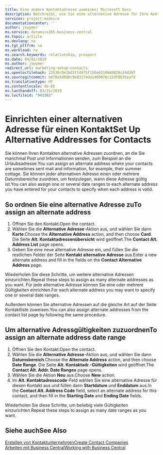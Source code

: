 ```yaml
---
title: Eine andere Kontaktadresse zuweisen| Microsoft Docs
description: Beschreibt, wie Sie eine alternative Adresse für Ihre Kontakte zuweisen, an die Sie manchmal Informationen senden.
services: project-madeira
documentationcenter: ''
author: jswymer
ms.service: dynamics365-business-central
ms.topic: article
ms.devlang: na
ms.tgt_pltfrm: na
ms.workload: na
ms.search.keywords: relationship, prospect
ms.date: 04/01/2019
ms.author: jswymer
redirect_url: marketing-setup-contacts
ms.openlocfilehash: 22530c8e1bd3f148f5f158e6210668020c24d387
ms.sourcegitcommit: bd78a5d990c9e83174da1409076c22df8b35eafd
ms.translationtype: HT
ms.contentlocale: de-DE
ms.lasthandoff: 03/31/2019
ms.locfileid: "941562"
---
```

# <a name="set-up-alternative-addresses-for-contacts"></a><span data-ttu-id="e8624-103">Einrichten einer alternativen Adresse für einen Kontakt</span><span class="sxs-lookup"><span data-stu-id="e8624-103">Set Up Alternative Addresses for Contacts</span></span>
<span data-ttu-id="e8624-104">Sie können Ihren Kontakten alternative Adressen zuordnen, an die Sie manchmal Post und Informationen senden, zum Beispiel an die Urlaubsadresse.</span><span class="sxs-lookup"><span data-stu-id="e8624-104">You can assign an alternate address where your contacts are sometimes sent mail and information, for example, their summer cottage.</span></span> <span data-ttu-id="e8624-105">Sie können jeder alternativen Adresse einen oder mehrere Datumsbereiche zuordnen, um festzulegen, wann diese Adresse gültig ist.</span><span class="sxs-lookup"><span data-stu-id="e8624-105">You can also assign one or several date ranges to each alternate address you have entered for your contacts to specify when each address is valid.</span></span>

## <a name="to-assign-an-alternate-address"></a><span data-ttu-id="e8624-106">So ordnen Sie eine alternative Adresse zu</span><span class="sxs-lookup"><span data-stu-id="e8624-106">To assign an alternate address</span></span>
1. <span data-ttu-id="e8624-107">Öffnen Sie den Kontakt.</span><span class="sxs-lookup"><span data-stu-id="e8624-107">Open the contact.</span></span>
2. <span data-ttu-id="e8624-108">Wählen Sie die **Alternative Adresse**-Aktion aus, und wählen Sie dann **Karte**.</span><span class="sxs-lookup"><span data-stu-id="e8624-108">Choose the **Alternative Address** action, and then choose **Card**.</span></span> <span data-ttu-id="e8624-109">Die Seite **Alt. Kontaktadressenübersicht** wird geöffnet.</span><span class="sxs-lookup"><span data-stu-id="e8624-109">The **Contact Alt. Address List** page opens.</span></span>
3. <span data-ttu-id="e8624-110">Geben Sie eine neue alternative Adresse ein, und füllen Sie die restlichen Felder der Seite **Kontakt alternative Adresse** aus.</span><span class="sxs-lookup"><span data-stu-id="e8624-110">Enter a new alternate address and fill in the fields on the **Contact Alternative Address** page.</span></span>

<span data-ttu-id="e8624-111">Wiederholen Sie diese Schritte, um weitere alternative Adressen einzurichten.</span><span class="sxs-lookup"><span data-stu-id="e8624-111">Repeat these steps to assign as many alternate addresses as you want.</span></span> <span data-ttu-id="e8624-112">Für jede alternative Adresse können Sie eine oder mehrere Gültigkeiten einrichten.</span><span class="sxs-lookup"><span data-stu-id="e8624-112">For each alternate address you may want to specify one or several date ranges.</span></span>

<span data-ttu-id="e8624-113">Außerdem können Sie alternative Adressen auf die gleiche Art auf der Seite Kontaktliste zuweisen.</span><span class="sxs-lookup"><span data-stu-id="e8624-113">You can also assign alternate addresses from the contact list page by following the same procedure.</span></span>

## <a name="to-assign-an-alternate-address-date-range"></a><span data-ttu-id="e8624-114">Um alternative Adressgültigkeiten zuzuordnen</span><span class="sxs-lookup"><span data-stu-id="e8624-114">To assign an alternate address date range</span></span>
1. <span data-ttu-id="e8624-115">Öffnen Sie den Kontakt.</span><span class="sxs-lookup"><span data-stu-id="e8624-115">Open the contact.</span></span>
2. <span data-ttu-id="e8624-116">Wählen Sie die **Alternative Adresse**-Aktion aus, und wählen Sie dann **Datumsbereich**.</span><span class="sxs-lookup"><span data-stu-id="e8624-116">Choose the **Alternate Address** action, and then choose **Date Range**.</span></span> <span data-ttu-id="e8624-117">Die Seite **Alt. Kontaktadr.-Gültigkeiten** wird geöffnet.</span><span class="sxs-lookup"><span data-stu-id="e8624-117">The **Contact Alt. Addr. Date Ranges** page opens.</span></span>
3. <span data-ttu-id="e8624-118">Wählen Sie die Aktion **Neu** aus.</span><span class="sxs-lookup"><span data-stu-id="e8624-118">Choose **New** action.</span></span>
4. <span data-ttu-id="e8624-119">Im **Alt. Kontaktadresscode**-Feld wählen Sie eine alternative Adresse für diesen Kontakt aus und füllen dann **Startdatum** und **Enddatum** aus.</span><span class="sxs-lookup"><span data-stu-id="e8624-119">In the **Contact Alt. Address Code** field, select an alternate address for this contact, and then fill in the **Starting Date** and **Ending Date** fields.</span></span>

<span data-ttu-id="e8624-120">Wiederholen Sie diese Schritte, um beliebig viele Gültigkeiten einzurichten.</span><span class="sxs-lookup"><span data-stu-id="e8624-120">Repeat these steps to assign as many date ranges as you want.</span></span>

## <a name="see-also"></a><span data-ttu-id="e8624-121">Siehe auch</span><span class="sxs-lookup"><span data-stu-id="e8624-121">See Also</span></span>
[<span data-ttu-id="e8624-122">Erstellen von Kontaktunternehmen</span><span class="sxs-lookup"><span data-stu-id="e8624-122">Create Contact Companies</span></span>](marketing-create-contact-companies.md)  
[<span data-ttu-id="e8624-123">Arbeiten mit  Business Central</span><span class="sxs-lookup"><span data-stu-id="e8624-123">Working with Business Central</span></span>](ui-work-product.md)
